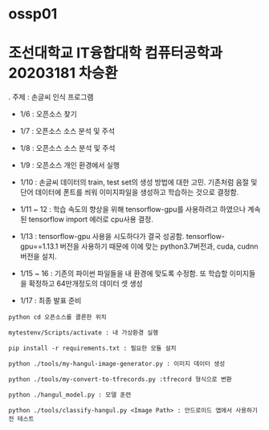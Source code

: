 # ossp01
# 조선대학교 IT융합대학 컴퓨터공학과 20203181 차승환
. 주제 : 손글씨 인식 프로그램

 * 1/6 : 오픈소스 찾기

 * 1/7 : 오픈소스 소스 분석 및 주석

 * 1/8 : 오픈소스 소스 분석 및 주석

 * 1/9 : 오픈소스 개인 환경에서 실행

 * 1/10 : 손글씨 데이터의 train, test set의 생성 방법에 대한 고민. 기존처럼 음절 및 단어 데이터에 폰트를 씌워 이미지파일을 생성하고 학습하는 것으로 결정함.

 * 1/11 ~ 12 : 학습 속도의 향상을 위해 tensorflow-gpu를 사용하려고 하였으나 계속된 tensorflow import 에러로 cpu사용 결정.

 * 1/13 : tensorflow-gpu 사용을 시도하다가 결국 성공함.
          tensorflow-gpu==1.13.1 버전을 사용하기 때문에 이에 맞는 python3.7버전과, cuda, cudnn버전을 설치.
          
 * 1/15 ~ 16 : 기존의 파이썬 파일들을 내 환경에 맞도록 수정함. 또 학습할 이미지들을 확정하고 64만개정도의 데이터 셋 생성
 
 * 1/17 : 최종 발표 준비
 
 ```
 python cd 오픈소스를 클론한 위치
 
 mytestenv/Scripts/activate : 내 가상환경 실행

 pip install -r requirements.txt : 필요한 모듈 설치

 python ./tools/my-hangul-image-generator.py : 이미지 데이터 생성

 python ./tools/my-convert-to-tfrecords.py :tfrecord 형식으로 변환

 python ./hangul_model.py : 모델 훈련

 python ./tools/classify-hangul.py <Image Path> : 안드로이드 앱에서 사용하기 전 테스트
 ```

